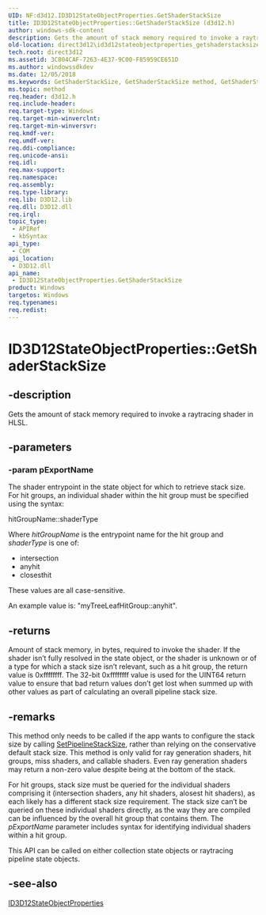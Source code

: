 ```yaml
---
UID: NF:d3d12.ID3D12StateObjectProperties.GetShaderStackSize
title: ID3D12StateObjectProperties::GetShaderStackSize (d3d12.h)
author: windows-sdk-content
description: Gets the amount of stack memory required to invoke a raytracing shader in HLSL.
old-location: direct3d12\id3d12stateobjectproperties_getshaderstacksize.htm
tech.root: direct3d12
ms.assetid: 3C804CAF-7263-4E37-9C00-F85959CE651D
ms.author: windowssdkdev
ms.date: 12/05/2018
ms.keywords: GetShaderStackSize, GetShaderStackSize method, GetShaderStackSize method,ID3D12StateObjectProperties interface, ID3D12StateObjectProperties interface,GetShaderStackSize method, ID3D12StateObjectProperties.GetShaderStackSize, ID3D12StateObjectProperties::GetShaderStackSize, d3d12/ID3D12StateObjectProperties::GetShaderStackSize, direct3d12.id3d12stateobjectproperties_getshaderstacksize
ms.topic: method
req.header: d3d12.h
req.include-header: 
req.target-type: Windows
req.target-min-winverclnt: 
req.target-min-winversvr: 
req.kmdf-ver: 
req.umdf-ver: 
req.ddi-compliance: 
req.unicode-ansi: 
req.idl: 
req.max-support: 
req.namespace: 
req.assembly: 
req.type-library: 
req.lib: D3D12.lib
req.dll: D3D12.dll
req.irql: 
topic_type:
 - APIRef
 - kbSyntax
api_type:
 - COM
api_location:
 - D3D12.dll
api_name:
 - ID3D12StateObjectProperties.GetShaderStackSize
product: Windows
targetos: Windows
req.typenames: 
req.redist: 
---
```


# ID3D12StateObjectProperties::GetShaderStackSize


## -description


Gets the amount of stack memory required to invoke a raytracing shader in HLSL.  


## -parameters




### -param pExportName

The shader entrypoint in the state object for which to retrieve stack size.  For hit groups, an individual shader within the hit group must be specified using the syntax:

hitGroupName::shaderType

Where <i>hitGroupName</i> is the entrypoint name for the hit group and <i>shaderType</i> is one of: 

<ul>
<li>intersection</li>
<li>anyhit</li>
<li>closesthit</li>
</ul>
These values are all case-sensitive.

An example value is: "myTreeLeafHitGroup::anyhit".


## -returns



Amount of stack memory, in bytes, required to invoke the shader.  If the shader isn’t fully resolved in the state object, or the shader is unknown or of a type for which a stack size isn’t relevant, such as a hit group, the return value is 0xffffffff.  The 32-bit 0xffffffff value is used  for the UINT64 return value to ensure that bad return values don’t get lost when summed up with other values as part of calculating an overall pipeline stack size. 




## -remarks



This method only needs to be called if the app wants to configure the stack size by calling <a href="http://docs.microsoft.com/windows/desktop/api/d3d12/nf-d3d12-id3d12stateobjectproperties-setpipelinestacksize">SetPipelineStackSize</a>, rather than relying on the conservative default stack size. This method is only valid for ray generation shaders, hit groups, miss shaders, and callable shaders. Even ray generation shaders may return a non-zero value despite being at the bottom of the stack.

For hit groups, stack size must be queried for the individual shaders comprising it (intersection shaders, any hit shaders, alosest hit shaders), as each likely has a different stack size requirement.  The stack size can’t be queried on these individual shaders directly, as the way they are compiled can be influenced by the overall hit group that contains them.  The <i>pExportName</i> parameter includes syntax for identifying individual shaders within a hit group.

This API can be called on either collection state objects or raytracing pipeline state objects.




## -see-also




<a href="https://msdn.microsoft.com/en-us/library/Mt847466(v=VS.85).aspx">ID3D12StateObjectProperties</a>
 

 

